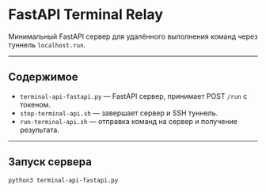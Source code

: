 # FastAPI Terminal Relay

Минимальный FastAPI сервер для удалённого выполнения команд через туннель `localhost.run`.

---

## Содержимое

- `terminal-api-fastapi.py` — FastAPI сервер, принимает POST `/run` с токеном.  
- `stop-terminal-api.sh` — завершает сервер и SSH туннель.  
- `run-terminal-api.sh` — отправка команд на сервер и получение результата.

---

## Запуск сервера

```bash
python3 terminal-api-fastapi.py
